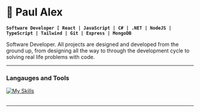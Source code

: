 # :rocket: Paul Alex

**`Software Developer [ React | JavaScript | C# | .NET | NodeJS | TypeScript | Tailwind | Git | Express | MongoDB `**


Software Developer. All projects are designed and developed
from the ground up, from designing all the way to through the development cycle to solving real life problems with code.

---

### Langauges and Tools

[![My Skills](https://skillicons.dev/icons?i=react,svelte,nodejs,ts,nextjs,tailwind,git,express,mongodb,java,vue,python,c#)](https://skillicons.dev)
<br />
<br />

---


